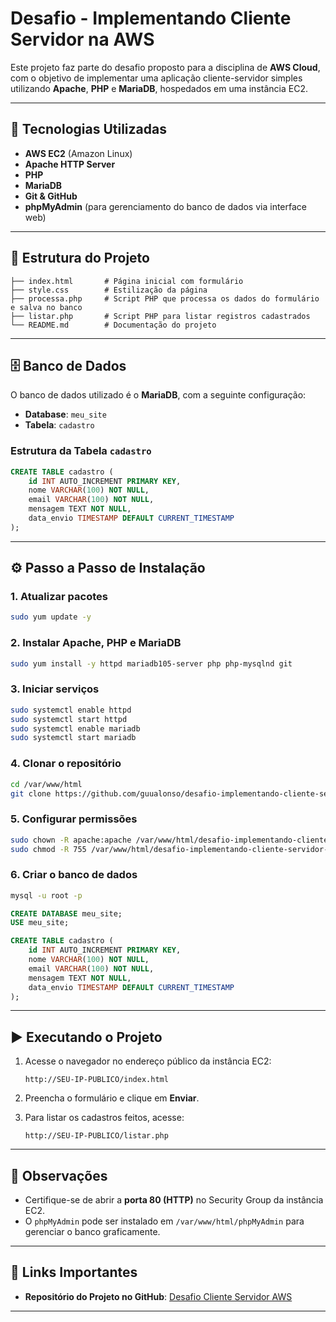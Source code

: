 # Desafio - Implementando Cliente Servidor na AWS

Este projeto faz parte do desafio proposto para a disciplina de **AWS Cloud**, com o objetivo de implementar uma aplicação cliente-servidor simples utilizando **Apache**, **PHP** e **MariaDB**, hospedados em uma instância EC2.

---

## 🚀 Tecnologias Utilizadas
- **AWS EC2** (Amazon Linux)
- **Apache HTTP Server**
- **PHP**
- **MariaDB**
- **Git & GitHub**
- **phpMyAdmin** (para gerenciamento do banco de dados via interface web)

---

## 📂 Estrutura do Projeto

```
├── index.html       # Página inicial com formulário
├── style.css        # Estilização da página
├── processa.php     # Script PHP que processa os dados do formulário e salva no banco
├── listar.php       # Script PHP para listar registros cadastrados
└── README.md        # Documentação do projeto
```

---

## 🗄️ Banco de Dados

O banco de dados utilizado é o **MariaDB**, com a seguinte configuração:

- **Database**: `meu_site`
- **Tabela**: `cadastro`

### Estrutura da Tabela `cadastro`
```sql
CREATE TABLE cadastro (
    id INT AUTO_INCREMENT PRIMARY KEY,
    nome VARCHAR(100) NOT NULL,
    email VARCHAR(100) NOT NULL,
    mensagem TEXT NOT NULL,
    data_envio TIMESTAMP DEFAULT CURRENT_TIMESTAMP
);
```

---

## ⚙️ Passo a Passo de Instalação

### 1. Atualizar pacotes
```bash
sudo yum update -y
```

### 2. Instalar Apache, PHP e MariaDB
```bash
sudo yum install -y httpd mariadb105-server php php-mysqlnd git
```

### 3. Iniciar serviços
```bash
sudo systemctl enable httpd
sudo systemctl start httpd
sudo systemctl enable mariadb
sudo systemctl start mariadb
```

### 4. Clonar o repositório
```bash
cd /var/www/html
git clone https://github.com/guualonso/desafio-implementando-cliente-servidor-aws.git
```

### 5. Configurar permissões
```bash
sudo chown -R apache:apache /var/www/html/desafio-implementando-cliente-servidor-aws
sudo chmod -R 755 /var/www/html/desafio-implementando-cliente-servidor-aws
```

### 6. Criar o banco de dados
```bash
mysql -u root -p
```

```sql
CREATE DATABASE meu_site;
USE meu_site;

CREATE TABLE cadastro (
    id INT AUTO_INCREMENT PRIMARY KEY,
    nome VARCHAR(100) NOT NULL,
    email VARCHAR(100) NOT NULL,
    mensagem TEXT NOT NULL,
    data_envio TIMESTAMP DEFAULT CURRENT_TIMESTAMP
);
```

---

## ▶️ Executando o Projeto

1. Acesse o navegador no endereço público da instância EC2:  
   ```
   http://SEU-IP-PUBLICO/index.html
   ```

2. Preencha o formulário e clique em **Enviar**.

3. Para listar os cadastros feitos, acesse:
   ```
   http://SEU-IP-PUBLICO/listar.php
   ```

---

## 📌 Observações
- Certifique-se de abrir a **porta 80 (HTTP)** no Security Group da instância EC2.  
- O `phpMyAdmin` pode ser instalado em `/var/www/html/phpMyAdmin` para gerenciar o banco graficamente.  

---

## 📎 Links Importantes
- **Repositório do Projeto no GitHub**: [Desafio Cliente Servidor AWS](https://github.com/guualonso/desafio-implementando-cliente-servidor-aws)

---
